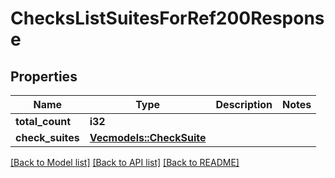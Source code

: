 # ChecksListSuitesForRef200Response

## Properties

Name | Type | Description | Notes
------------ | ------------- | ------------- | -------------
**total_count** | **i32** |  | 
**check_suites** | [**Vec<models::CheckSuite>**](check-suite.md) |  | 

[[Back to Model list]](../README.md#documentation-for-models) [[Back to API list]](../README.md#documentation-for-api-endpoints) [[Back to README]](../README.md)


